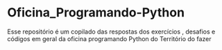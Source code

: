 # Oficina_Programando-Python
Esse repositório é um copilado das respostas dos exercícios , desafios e códigos em geral da oficina programando Python do Território do fazer
